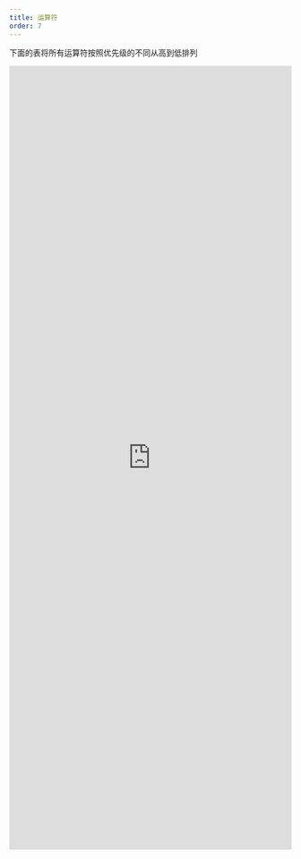 ```yaml
---
title: 运算符
order: 7
---
```


下面的表将所有运算符按照优先级的不同从高到低排列

<iframe 
  frameborder="0"
  src="https://www.yuque.com/apsarasx/yqfyb3/tweged?inner=9iWVf"
  style="width:100%;min-height: 1400px;"
>
</iframe>
